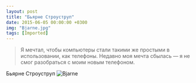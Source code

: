 ```yaml
---
layout: post
title: "Бьярне Строуструп"
date: 2015-06-05 00:00:00 +0300
img: "Bjarne.jpg"
tags: [Imported]
---
```


> Я мечтал, чтобы компьютеры стали такими же простыми в использовании, как телефоны. Недавно моя мечта сбылась — я не смог разобраться с моим новым телефоном.

Бьярне Строуструп
![Bjarne](/blog/assets/Bjarne.jpg)